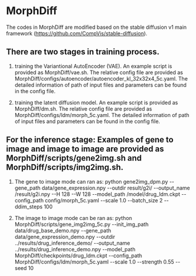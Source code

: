 # MorphDiff

The codes in MorphDiff are modified based on the stable diffusion v1 main framework (https://github.com/CompVis/stable-diffusion).

## There are two stages in training process.

1. training the Variantional AutoEncoder (VAE). An example script is provided as MorphDiff/vae.sh. The relative config file are provided as MorphDiff/configs/autoencoder/autoencoder_kl_32x32x4_5c.yaml. The detailed information of path of input files and parameters can be found in the config file.

2. training the latent diffusion model. An example script is provided as MorphDiff/dm.sh. The relative config file are provided as MorphDiff/configs/ldm/morph_5c.yaml. The detailed information of path of input files and parameters can be found in the config file.

## For the inference stage: Examples of gene to image and image to image are provided as MorphDiff/scripts/gene2img.sh and MorphDiff/scripts/img2img.sh.

1. The gene to image mode can ran as: python gene2img_dpm.py --gene_path data/gene_expression.npy
--outdir result/g2i/ --output_name /result/g2i.npy --H 128 --W 128
--model_path /model/drug_ldm.ckpt
--config_path config/morph_5c.yaml --scale 1.0 --batch_size 2 --ddim_steps 100

2. The image to image mode can be ran as: python MorphDiff/scripts/gene_img2img_5c.py --init_img_path data/drug_base_demo.npy
--gene_path data/gene_expression_demo.npy
--outdir ../results/drug_inference_demo/ --output_name ../results/drug_inference_demo.npy
--model_path MorphDiff/checkpoints/drug_ldm.ckpt
--config_path MorphDiff/configs/ldm/morph_5c.yaml --scale 1.0 --strength 0.55
--seed 10

